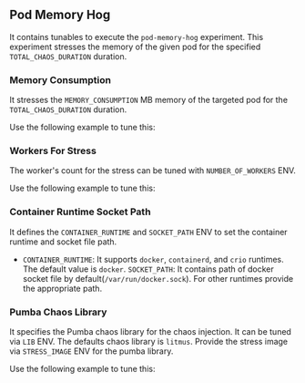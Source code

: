 ## Pod Memory Hog

It contains tunables to execute the `pod-memory-hog` experiment. This experiment stresses the memory of the given pod for the specified `TOTAL_CHAOS_DURATION` duration. 

### Memory Consumption

It stresses the `MEMORY_CONSUMPTION` MB memory of the targeted pod for the `TOTAL_CHAOS_DURATION` duration.

Use the following example to tune this:
<references to the sample manifest>

### Workers For Stress

The worker's count for the stress can be tuned with `NUMBER_OF_WORKERS` ENV. 

Use the following example to tune this:
<references to the sample manifest>

### Container Runtime Socket Path

It defines the `CONTAINER_RUNTIME` and `SOCKET_PATH` ENV to set the container runtime and socket file path.
- `CONTAINER_RUNTIME`: It supports `docker`, `containerd`, and `crio` runtimes. The default value is `docker`.
`SOCKET_PATH`: It contains path of docker socket file by default(`/var/run/docker.sock`). For other runtimes provide the appropriate path.

### Pumba Chaos Library

It specifies the Pumba chaos library for the chaos injection. It can be tuned via `LIB` ENV. The defaults chaos library is `litmus`.
Provide the stress image via `STRESS_IMAGE` ENV for the pumba library.

Use the following example to tune this:
<references to the sample manifest>